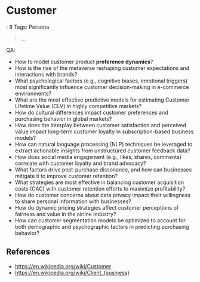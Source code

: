 # Customer

: 8
Tags: Persona

> …
> 

QA:

- How to model customer product **preference dynamics**?
- How is the rise of the metaverse reshaping customer expectations and interactions with brands?
- What psychological factors (e.g., cognitive biases, emotional triggers) most significantly influence customer decision-making in e-commerce environments?
- What are the most effective predictive models for estimating Customer Lifetime Value (CLV) in highly competitive markets?
- How do cultural differences impact customer preferences and purchasing behavior in global markets?
- How does the interplay between customer satisfaction and perceived value impact long-term customer loyalty in subscription-based business models?
- How can natural language processing (NLP) techniques be leveraged to extract actionable insights from unstructured customer feedback data?
- How does social media engagement (e.g., likes, shares, comments) correlate with customer loyalty and brand advocacy?
- What factors drive post-purchase dissonance, and how can businesses mitigate it to improve customer retention?
- What strategies are most effective in balancing customer acquisition costs (CAC) with customer retention efforts to maximize profitability?
- How do customer concerns about data privacy impact their willingness to share personal information with businesses?
- How do dynamic pricing strategies affect customer perceptions of fairness and value in the airline industry?
- How can customer segmentation models be optimized to account for both demographic and psychographic factors in predicting purchasing behavior?

## References

- https://en.wikipedia.org/wiki/Customer
- https://en.wikipedia.org/wiki/Client_(business)